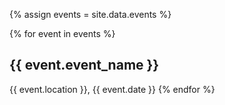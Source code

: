 {% assign events = site.data.events %}


{% for event in events %}
  <h2>{{ event.event_name }}</h2>
  {{ event.location }}, {{ event.date }}
{% endfor %}